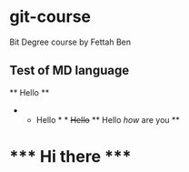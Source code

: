 # git-course
Bit Degree course by Fettah Ben

## Test of MD language
** Hello **
* * Hello * *
~~Hello~~
** Hello _how_ are you **
# *** Hi there *** #
